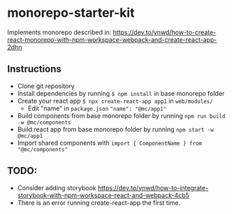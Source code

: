 # monorepo-starter-kit
Implements monorepo described in:
https://dev.to/ynwd/how-to-create-react-monorepo-with-npm-workspace-webpack-and-create-react-app-2dhn

## Instructions
* Clone git repository
* Install dependencies by running `$ npm install` in base monorepo folder
* Create your react app `$ npx create-react-app app1` in `web/modules/`
  * Edit "name" in `package.json`
  `"name": "@mc/app1"`
* Build components from base monorepo folder by running `npm run build -w @mc/components`
* Build react app from base monorepo folder by running `npm start -w @mc/app1`
* Import shared components with `import { ComponentName } from "@mc/components"`

## TODO:
* Consider adding storybook https://dev.to/ynwd/how-to-integrate-storybook-with-npm-workspace-react-and-webpack-4cb5
* There is an error running create-react-app the first time.